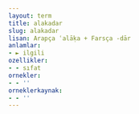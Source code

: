 ```yaml
---
layout: term
title: alakadar
slug: alakadar
lisan: Arapça ʿalāḳa + Farsça -dār
anlamlar:
- ► ilgili
ozellikler:
- - sıfat
ornekler:
- - ''
orneklerkaynak:
- - ''
---
```

